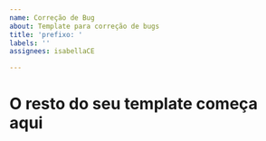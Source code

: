 ```yaml
---
name: Correção de Bug
about: Template para correção de bugs
title: 'prefixo: '
labels: ''
assignees: isabellaCE

---
```


# O resto do seu template começa aqui
